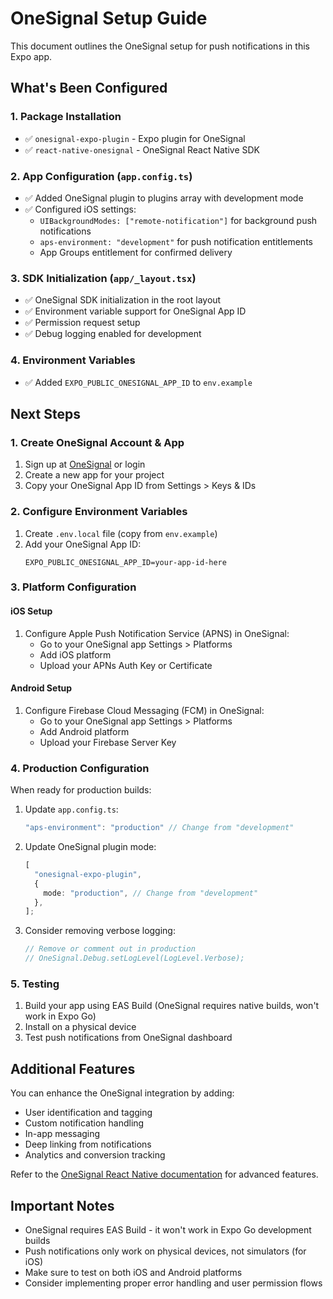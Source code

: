 # OneSignal Setup Guide

This document outlines the OneSignal setup for push notifications in this Expo app.

## What's Been Configured

### 1. Package Installation

- ✅ `onesignal-expo-plugin` - Expo plugin for OneSignal
- ✅ `react-native-onesignal` - OneSignal React Native SDK

### 2. App Configuration (`app.config.ts`)

- ✅ Added OneSignal plugin to plugins array with development mode
- ✅ Configured iOS settings:
  - `UIBackgroundModes: ["remote-notification"]` for background push notifications
  - `aps-environment: "development"` for push notification entitlements
  - App Groups entitlement for confirmed delivery

### 3. SDK Initialization (`app/_layout.tsx`)

- ✅ OneSignal SDK initialization in the root layout
- ✅ Environment variable support for OneSignal App ID
- ✅ Permission request setup
- ✅ Debug logging enabled for development

### 4. Environment Variables

- ✅ Added `EXPO_PUBLIC_ONESIGNAL_APP_ID` to `env.example`

## Next Steps

### 1. Create OneSignal Account & App

1. Sign up at [OneSignal](https://onesignal.com/) or login
2. Create a new app for your project
3. Copy your OneSignal App ID from Settings > Keys & IDs

### 2. Configure Environment Variables

1. Create `.env.local` file (copy from `env.example`)
2. Add your OneSignal App ID:
   ```
   EXPO_PUBLIC_ONESIGNAL_APP_ID=your-app-id-here
   ```

### 3. Platform Configuration

#### iOS Setup

1. Configure Apple Push Notification Service (APNS) in OneSignal:
   - Go to your OneSignal app Settings > Platforms
   - Add iOS platform
   - Upload your APNs Auth Key or Certificate

#### Android Setup

1. Configure Firebase Cloud Messaging (FCM) in OneSignal:
   - Go to your OneSignal app Settings > Platforms
   - Add Android platform
   - Upload your Firebase Server Key

### 4. Production Configuration

When ready for production builds:

1. Update `app.config.ts`:

   ```typescript
   "aps-environment": "production" // Change from "development"
   ```

2. Update OneSignal plugin mode:

   ```typescript
   [
     "onesignal-expo-plugin",
     {
       mode: "production", // Change from "development"
     },
   ];
   ```

3. Consider removing verbose logging:
   ```typescript
   // Remove or comment out in production
   // OneSignal.Debug.setLogLevel(LogLevel.Verbose);
   ```

### 5. Testing

1. Build your app using EAS Build (OneSignal requires native builds, won't work in Expo Go)
2. Install on a physical device
3. Test push notifications from OneSignal dashboard

## Additional Features

You can enhance the OneSignal integration by adding:

- User identification and tagging
- Custom notification handling
- In-app messaging
- Deep linking from notifications
- Analytics and conversion tracking

Refer to the [OneSignal React Native documentation](https://documentation.onesignal.com/docs/react-native-sdk-setup) for advanced features.

## Important Notes

- OneSignal requires EAS Build - it won't work in Expo Go development builds
- Push notifications only work on physical devices, not simulators (for iOS)
- Make sure to test on both iOS and Android platforms
- Consider implementing proper error handling and user permission flows
